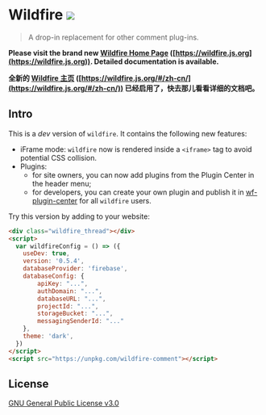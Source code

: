 # Wildfire [![](https://img.shields.io/npm/v/wildfire.svg?style=flat-square)](https://www.npmjs.com/wildfire)

> A drop-in replacement for other comment plug-ins.

**Please visit the brand new [Wildfire Home Page](https://wildfire.js.org) ([https://wildfire.js.org](https://wildfire.js.org)). Detailed documentation is available.**

**全新的 [Wildfire 主页](https://wildfire.js.org/#/zh-cn/) ([https://wildfire.js.org/#/zh-cn/](https://wildfire.js.org/#/zh-cn/)) 已经启用了，快去那儿看看详细的文档吧。**

## Intro

This is a *dev* version of `wildfire`. It contains the following new features:

- iFrame mode: `wildfire` now is rendered inside a `<iframe>` tag to avoid potential CSS collision.
- Plugins: 
  + for site owners, you can now add plugins from the Plugin Center in the header menu; 
  + for developers, you can create your own plugin and publish it in [wf-plugin-center](https://github.com/wildfirejs/wf-plugin-center) for all `wildfire` users.

Try this version by adding to your website: 

```html
<div class="wildfire_thread"></div>
<script>
  var wildfireConfig = () => ({
    useDev: true,
    version: '0.5.4',
    databaseProvider: 'firebase',
    databaseConfig: {
        apiKey: "...",
        authDomain: "...",
        databaseURL: "...",
        projectId: "...",
        storageBucket: "...",
        messagingSenderId: "..."
    },
    theme: 'dark',
  })
</script>
<script src="https://unpkg.com/wildfire-comment"></script>
```

## License

[GNU General Public License v3.0](https://github.com/cheng-kang/wildfire/blob/master/LICENSE)
